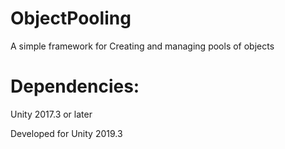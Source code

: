 # ObjectPooling
 
 A simple framework for Creating and managing pools of objects
 
# Dependencies:

Unity 2017.3 or later

Developed for Unity 2019.3
